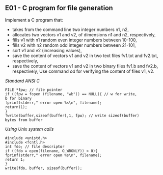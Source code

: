 ## E01 - C program for file generation

Implement a C program that:

-   takes from the command line two integer numbers n1, n2,
-   allocates two vectors v1 and v2, of dimensions n1 and n2, respectively,
-   fills v1 with n1 random even integer numbers between 10-100,
-   fills v2 with n2 random odd integer numbers between 21-101,
-   sort v1 and v2 (increasing values),
-   save the content of vectors v1 and v2 in two text files fv1.txt and
fv2.txt, respectively,
-   save the content of vectors v1 and v2 in two binary files fv1.b and
fv2.b, respectively,
Use command _od_ for verifying the content of files v1, v2.

_Standard ANSI C_
```
FILE *fpw; // file pointer
if ((fpw = fopen (filename, "wb")) == NULL){ // w for write,
b for binary
fprinf(stderr," error open %s\n", filename);
return(1);
}
fwrite(buffer,sizeof(buffer),1, fpw); // write sizeof(buffer)
bytes from buffer
```
_Using Unix system calls_
```
#include <unistd.h>
#include <fcntl.h>
int fdo; // file descriptor
if ((fdo = open(filename, O_WRONLY)) < 0){
fprinf(stderr," error open %s\n", filename);
return 1;
}
write(fdo, buffer, sizeof(buffer));
```